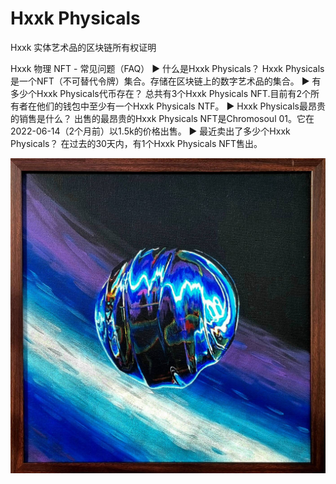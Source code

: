 # Hxxk Physicals

Hxxk 实体艺术品的区块链所有权证明

Hxxk 物理 NFT - 常见问题（FAQ）
▶ 什么是Hxxk Physicals？
Hxxk Physicals是一个NFT（不可替代令牌）集合。存储在区块链上的数字艺术品的集合。
▶ 有多少个Hxxk Physicals代币存在？
总共有3个Hxxk Physicals NFT.目前有2个所有者在他们的钱包中至少有一个Hxxk Physicals NTF。
▶ Hxxk Physicals最昂贵的销售是什么？
出售的最昂贵的Hxxk Physicals NFT是Chromosoul 01。它在2022-06-14（2个月前）以1.5k的价格出售。
▶ 最近卖出了多少个Hxxk Physicals？
在过去的30天内，有1个Hxxk Physicals NFT售出。

![nft](unnamed.jpg)
